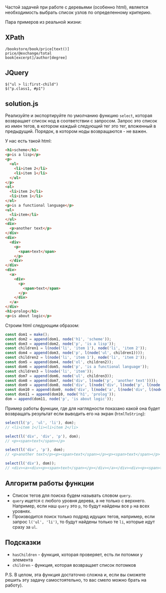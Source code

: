 Частой задачей при работе с деревьями (особенно html), является необходимость выбрать список узлов по определенному критерию.

Пара примеров из реальной жизни:

## XPath

```xpath
/bookstore/book/price[text()]
price/@exchange/total
book[excerpt]/author[degree]
```

## JQuery

```jquery-css
$("ul > li:first-child")
$("p.class1, #p1")
```

## solution.js

Реализуйте и экспортируйте по умолчанию функцию ``select``, которая возвращает список нод в соответствии с запросом. Запрос это список из имен тегов, в котором каждый следующий тег это тег, вложенный в предыдущий. Порядок, в котором ноды возвращаются - не важен.

У нас есть такой html:

```html
<h1>scheme</h1>
<p>is a lisp</p>
<p>
  <ul>
    <li>item 2</li>
    <li>item 1</li>
  </ul>
</p>
<ol>
  <li>item 2</li>
  <li>item 1</li>
</ol>
<p>is a functional language</p>
<ul>
  <li>item</li>
</ul>
<div>
  <p>another text</p>
</div>
<div>
  <div>
    <p>
      <span>text</span>
    </p>
  </div>
</div>
<div>
  <a>
    <div>
      <p>
        <span>text</span>
      </p>
    </div>
  </a>
</div>
<h1>prolog</h1>
<p>is about logic</p>
```

Строим html следующим образом:

```js
const dom1 = make();
const dom2 = append(dom1, node('h1', 'scheme'));
const dom3 = append(dom2, node('p', 'is a lisp'));
const children1 = l(node('li', 'item 1'), node('li', 'item 2'));
const dom4 = append(dom3, node('p', l(node('ul', children1))));
const children2 = l(node('li', 'item 1'), node('li', 'item 2'));
const dom5 = append(dom4, node('ol', children2));
const dom6 = append(dom5, node('p', 'is a functional language'));
const children3 = l(node('li', 'item'));
const dom7 = append(dom6, node('ul', children3));
const dom8 = append(dom7, node('div', l(node('p', 'another text'))));
const dom9 = append(dom8, node('div', l(node('div', l(node('p', l(node('span', 'text'))))))));
const dom10 = append(dom9, node('div', l(node('a', l(node('div', l(node('p', l(node('span', 'text'))))))))));
const dom11 = append(dom10, node('h1', 'prolog'));
dom = append(dom11, node('p', 'is about logic'));
```

Пример работы функции, где для наглядности показано какой она будет возвращать результат если выводить его на экран (`htmlToString`):

```js
select(l('p', 'ul', 'li'), dom);
// <li>item 1</li><li>item 2</li>

select(l('div', 'div', 'p'), dom);
// <p><span>text</span></p>

select(l('div', 'p'), dom);
// <p>another text</p><p><span>text</span></p><p><span>text</span></p>

select(l('div'), dom));
// <div><a><div><p><span>text</span></p></div></a></div><div><p><span>text</span></p></div><div><div><p><span>text</span></p></div></div><div><p><span>text</span></p></div><div><p>another text</p></div>
```

## Алгоритм работы функции

* Список тегов для поиска будем называть словом `query`.
* `query` ищется с любого уровня дерева, а не только с верхнего. Например, если наш `query` это `p`, то будут найдены все `p` на всех уровнях.
* Производится поиск только подряд идущих тегов, например, если запрос `l('ul', 'li')`, то будут найдены только те `li`, которые идут сразу за `ul`.

## Подсказки

* `hasChildren` - функция, которая проверяет, есть ли потомки у элемента
* `children` - функция, которая возвращает список потомков

P.S. В целом, эта функция достаточно сложна и, если вы сможете решить эту задачу самостоятельно, то вас смело можно брать на работу).
